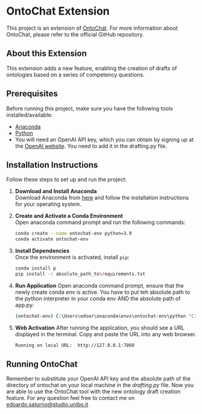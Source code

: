 # OntoChat Extension

This project is an extension of [OntoChat](https://github.com/King-s-Knowledge-Graph-Lab/OntoChat). For more information about OntoChat, please refer to the official GitHub repository.

## About this Extension

This extension adds a new feature, enabling the creation of drafts of ontologies based on a series of competency questions.

## Prerequisites

Before running this project, make sure you have the following tools installed/available:
- [Anaconda](https://www.anaconda.com/products/distribution)
- [Python](https://www.python.org/downloads/)
- You will need an OpenAI API key, which you can obtain by signing up at the [OpenAI website](https://platform.openai.com/signup). You need to add it in the drafting.py file.

## Installation Instructions

Follow these steps to set up and run the project:

1. **Download and Install Anaconda**  
   Download Anaconda from [here](https://www.anaconda.com/products/distribution) and follow the installation instructions for your operating system.

2. **Create and Activate a Conda Environment**  
   Open anaconda command prompt and run the following commands:
   ```bash
   conda create --name ontochat-env python=3.9
   conda activate ontochat-env

3. **Install Dependencies**  
   Once the environment is activated, install `pip`:
   
   ```bash
   conda install p
   pip install -r absolute_path_to\requirements.txt

4. **Run Application**
   Open anaconda command prompt, ensure that the newly create conda env is active. You have to put teh absolute path to the python interpreter in your conda env AND the absolute path of app.py:
   
   ```bash
   (ontochat-env) C:\Users\edoar\anaconda\envs\ontochat-env\python "C:\Users\edoar\OneDrive\Desktop\Ontochat\app.py"
   
5. **Web Activation**
   After running the application, you should see a URL displayed in the terminal. Copy and paste the URL into any web browser.
   ```bash
   Running on local URL:  http://127.0.0.1:7860

## Running OntoChat
Remember to substitute your OpenAI API key and the absolute path of the directory of ontochat on your local machine in the *drafting.py* file.
Now you are able to use the OntoChat tool with the new ontology draft creation feature. For any question feel free to contact me on edoardo.saturno@studio.unibo.it



